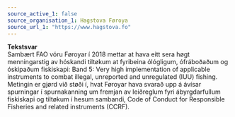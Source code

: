 ```yaml
---
source_active_1: false
source_organisation_1: Hagstova Føroya
source_url_1: "https://www.hagstova.fo"
---
```

<b>Tekstsvar</b>  
Sambært FAO vóru Føroyar í 2018 mettar at hava eitt sera høgt menningarstig av hóskandi tiltøkum at fyribeina ólógligum, ófráboðaðum og óskipaðum fiskiskapi: Band 5: Very high implementation of applicable instruments to combat illegal, unreported and unregulated (IUU) fishing.  
Metingin er gjørd við støði í, hvat Føroyar hava svarað upp á ávísar spurningar í spurnakanning um fremjan av leiðreglum fyri ábyrgdarfullum fiskiskapi og tiltøkum í hesum sambandi, Code of Conduct for Responsible Fisheries and related instruments (CCRF).
